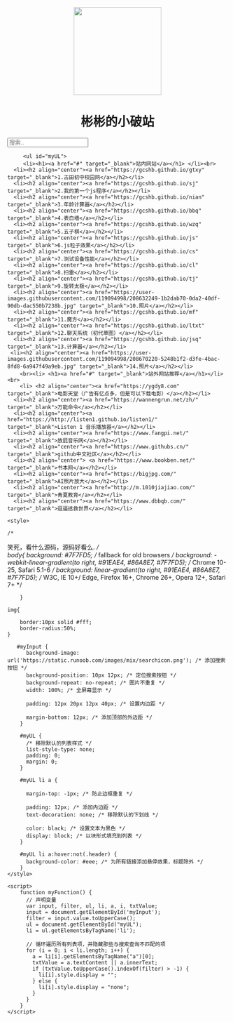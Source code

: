 <html>



<body><div align="center">
	<img src="http://cdn.u1.huluxia.com/g4/M03/FA/79/rBAAdmOIG7OAOIW3AAFu6YMTqxM897.jpg" height="200px" width="200px" />
	<h1>彬彬的小破站</h1>
	</div>
	<input type="text" id="myInput" onkeyup="myFunction()" placeholder="搜索..">


	
	
		 <ul id="myUL">
		 <li><h1><a href="#" target="_blank">站内网站</a></h1> </li><br>	 
	  <li><h2 align="center"><a href="https://gcshb.github.io/gtxy" target="_blank">1.古田初中校园网</a></h2></li>
	  <li><h2 align="center"><a href="https://gcshb.github.io/sj" target="_blank">2.我的第一个js程序</a></h2></li>
	  <li><h2 align="center"><a href="https://gcshb.github.io/nian" target="_blank">3.年龄计算器</a></h2></li>
	  <li><h2 align="center"><a href="https://gcshb.github.io/bbq" target="_blank">4.表白墙</a></h2></li>
	  <li><h2 align="center"><a href="https://gcshb.github.io/wzq" target="_blank">5.五子棋</a></h2></li>
	  <li><h2 align="center"><a href="https://gcshb.github.io/js" target="_blank">6.js粒子效果</a></h2></li>
	  <li><h2 align="center"><a href="https://gcshb.github.io/cs" target="_blank">7.测试设备性能</a></h2></li>
	  <li><h2 align="center"><a href="https://gcshb.github.io/cl" target="_blank">8.扫雷</a></h2></li>
	  <li><h2 align="center"><a href="https://gcshb.github.io/tj" target="_blank">9.旋转太极</a></h2></li>
	  <li><h2 align="center"><a href="https://user-images.githubusercontent.com/119094998/208632249-1b2dab70-0da2-40df-90db-dac550b7238b.jpg" target="_blank">10.照片</a></h2></li>
	  <li><h2 align="center"><a href="https://gcshb.github.io/mf" target="_blank">11.魔方</a></h2></li>
	  <li><h2 align="center"><a href="https://gcshb.github.io/ltxt" target="_blank">12.聊天系统（初代草图）</a></h2></li>
	  <li><h2 align="center"><a href="https://gcshb.github.io/jsq" target="_blank">13.计算器</a></h2></li>
	 <li><h2 align="center"><a href="https://user-images.githubusercontent.com/119094998/208670220-5248b1f2-d3fe-4bac-8fd8-6a947f49a9eb.jpg" target="_blank">14.照片</a></h2></li>
		<br><li> <h1><a href="#" target="_blank">站外网站推荐</a></h1></li><br>
		<li> <h2 align="center"><a href="https://ygdy8.com" target="_blank">电影天堂（广告有亿点多，但是可以下载电影）</a></h2></li>
	  <li><h2 align="center"><a href="https://wannengrun.net/zh/" target="_blank">万能命令</a></h2></li>
	  <li><h2 align="center"><a href="https://http://listen1.github.io/listen1/" target="_blank">Listen 1 音乐播放器</a></h2></li>
	  <li><h2 align="center"><a href="https://www.fangpi.net/" target="_blank">放屁音乐网</a></h2></li>
	  <li><h2 align="center"><a href="https://www.githubs.cn/" target="_blank">github中文社区</a></h2></li>
	  <li><h2 align="center"> <a href="https://www.bookben.net/" target="_blank">书本网</a></h2></li>
	  <li><h2 align="center"><a href="https://bigjpg.com/" target="_blank">AI照片放大</a></h2></li>
	  <li><h2 align="center"><a href="http://m.1010jiajiao.com/" target="_blank">青夏教育</a></h2></li>
	  <li><h2 align="center"><a href="https://www.dbbqb.com/" target="_blank">逗逼拯救世界</a></h2></li>
</ul>
	
		
	
  
    <style>
			
	/*
笑死，看什么源码，源码好看么.
	*/	
	body{
		background: #7F7FD5;  /* fallback for old browsers */
background: -webkit-linear-gradient(to right, #91EAE4, #86A8E7, #7F7FD5);  /* Chrome 10-25, Safari 5.1-6 */
background: linear-gradient(to right, #91EAE4, #86A8E7, #7F7FD5); /* W3C, IE 10+/ Edge, Firefox 16+, Chrome 26+, Opera 12+, Safari 7+ */

		}	
		
	img{
		
		border:10px solid #fff;
	    border-radius:50%;
	}
		
       #myInput {
          background-image: url('https://static.runoob.com/images/mix/searchicon.png'); /* 添加搜索按钮 */
          background-position: 10px 12px; /* 定位搜索按钮 */
          background-repeat: no-repeat; /* 图片不重复 */
          width: 100%; /* 全屏幕显示 */
        
          padding: 12px 20px 12px 40px; /* 设置内边距 */
        
          margin-bottom: 12px; /* 添加顶部的外边距 */
        }
         
        #myUL {
          /* 移除默认的列表样式 */
          list-style-type: none;
          padding: 0;
          margin: 0;
        }
         
        #myUL li a {
         
          margin-top: -1px; /* 防止边框重复 */
        
          padding: 12px; /* 添加内边距 */
          text-decoration: none; /* 移除默认的下划线 */
         
          color: black; /* 设置文本为黑色 */
          display: block; /* 以块形式填充到列表 */
        }
         
        #myUL li a:hover:not(.header) {
          background-color: #eee; /* 为所有链接添加悬停效果，标题除外 */
        }
    </style>

    <script>
        function myFunction() {
          // 声明变量
          var input, filter, ul, li, a, i, txtValue;
          input = document.getElementById('myInput');
          filter = input.value.toUpperCase();
          ul = document.getElementById("myUL");
          li = ul.getElementsByTagName('li');
         
          // 循环遍历所有列表项，并隐藏那些与搜索查询不匹配的项
          for (i = 0; i < li.length; i++) {
            a = li[i].getElementsByTagName("a")[0];
            txtValue = a.textContent || a.innerText;
            if (txtValue.toUpperCase().indexOf(filter) > -1) {
              li[i].style.display = "";
            } else {
              li[i].style.display = "none";
            }
          }
        }
    </script>
</body>

</html>

